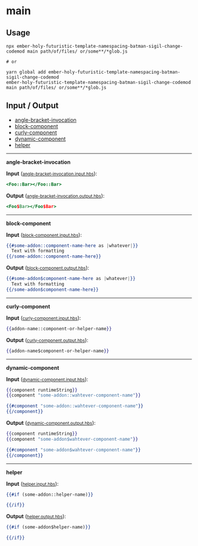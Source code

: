 # main


## Usage

```
npx ember-holy-futuristic-template-namespacing-batman-sigil-change-codemod main path/of/files/ or/some**/*glob.js

# or

yarn global add ember-holy-futuristic-template-namespacing-batman-sigil-change-codemod
ember-holy-futuristic-template-namespacing-batman-sigil-change-codemod main path/of/files/ or/some**/*glob.js
```

## Input / Output

<!--FIXTURES_TOC_START-->
* [angle-bracket-invocation](#angle-bracket-invocation)
* [block-component](#block-component)
* [curly-component](#curly-component)
* [dynamic-component](#dynamic-component)
* [helper](#helper)
<!--FIXTURES_TOC_END-->

<!--FIXTURES_CONTENT_START-->
---
<a id="angle-bracket-invocation">**angle-bracket-invocation**</a>

**Input** (<small>[angle-bracket-invocation.input.hbs](transforms/main/__testfixtures__/angle-bracket-invocation.input.hbs)</small>):
```hbs
<Foo::Bar></Foo::Bar>

```

**Output** (<small>[angle-bracket-invocation.output.hbs](transforms/main/__testfixtures__/angle-bracket-invocation.output.hbs)</small>):
```hbs
<Foo$Bar></Foo$Bar>

```
---
<a id="block-component">**block-component**</a>

**Input** (<small>[block-component.input.hbs](transforms/main/__testfixtures__/block-component.input.hbs)</small>):
```hbs
{{#some-addon::component-name-here as |whatever|}}
  Text with formatting
{{/some-addon::component-name-here}}

```

**Output** (<small>[block-component.output.hbs](transforms/main/__testfixtures__/block-component.output.hbs)</small>):
```hbs
{{#some-addon$component-name-here as |whatever|}}
  Text with formatting
{{/some-addon$component-name-here}}

```
---
<a id="curly-component">**curly-component**</a>

**Input** (<small>[curly-component.input.hbs](transforms/main/__testfixtures__/curly-component.input.hbs)</small>):
```hbs
{{addon-name::component-or-helper-name}}

```

**Output** (<small>[curly-component.output.hbs](transforms/main/__testfixtures__/curly-component.output.hbs)</small>):
```hbs
{{addon-name$component-or-helper-name}}

```
---
<a id="dynamic-component">**dynamic-component**</a>

**Input** (<small>[dynamic-component.input.hbs](transforms/main/__testfixtures__/dynamic-component.input.hbs)</small>):
```hbs
{{component runtimeString}}
{{component "some-addon::wahtever-component-name"}}

{{#component "some-addon::wahtever-component-name"}}
{{/component}}

```

**Output** (<small>[dynamic-component.output.hbs](transforms/main/__testfixtures__/dynamic-component.output.hbs)</small>):
```hbs
{{component runtimeString}}
{{component "some-addon$wahtever-component-name"}}

{{#component "some-addon$wahtever-component-name"}}
{{/component}}

```
---
<a id="helper">**helper**</a>

**Input** (<small>[helper.input.hbs](transforms/main/__testfixtures__/helper.input.hbs)</small>):
```hbs
{{#if (some-addon::helper-name)}}

{{/if}}

```

**Output** (<small>[helper.output.hbs](transforms/main/__testfixtures__/helper.output.hbs)</small>):
```hbs
{{#if (some-addon$helper-name)}}

{{/if}}

```
<!--FIXTURES_CONTENT_END-->
